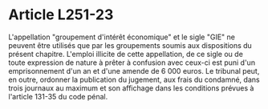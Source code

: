 # Article L251-23

L'appellation "groupement d'intérêt économique" et le sigle "GIE" ne peuvent être utilisés que par les groupements soumis aux dispositions du présent chapitre. L'emploi illicite de cette appellation, de ce sigle ou de toute expression de nature à prêter à confusion avec ceux-ci est puni d'un emprisonnement d'un an et d'une amende de 6 000 euros.   Le tribunal peut, en outre, ordonner la publication du jugement, aux frais du condamné, dans trois journaux au maximum et son affichage dans les conditions prévues à l'article 131-35 du code pénal.